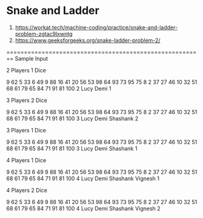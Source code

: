 Snake and Ladder
=================

1. https://workat.tech/machine-coding/practice/snake-and-ladder-problem-zgtac9lxwntg
2. https://www.geeksforgeeks.org/snake-ladder-problem-2/

========================================================
Sample Input

2 Players 1 Dice 

9
62 5
33 6
49 9
88 16
41 20
56 53
98 64
93 73
95 75
8
2 37
27 46
10 32
51 68
61 79
65 84
71 91
81 100
2
Lucy
Demi
1

3 Players 2 Dice

9
62 5
33 6
49 9
88 16
41 20
56 53
98 64
93 73
95 75
8
2 37
27 46
10 32
51 68
61 79
65 84
71 91
81 100
3
Lucy
Demi
Shashank
2

3 Players 1 Dice

9
62 5
33 6
49 9
88 16
41 20
56 53
98 64
93 73
95 75
8
2 37
27 46
10 32
51 68
61 79
65 84
71 91
81 100
3
Lucy
Demi
Shashank
1

4 Players 1 Dice

9
62 5
33 6
49 9
88 16
41 20
56 53
98 64
93 73
95 75
8
2 37
27 46
10 32
51 68
61 79
65 84
71 91
81 100
4
Lucy
Demi
Shashank
Vignesh
1

4 Players 2 Dice

9
62 5
33 6
49 9
88 16
41 20
56 53
98 64
93 73
95 75
8
2 37
27 46
10 32
51 68
61 79
65 84
71 91
81 100
4
Lucy
Demi
Shashank
Vignesh
2
